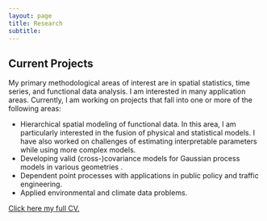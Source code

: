 ```yaml
---
layout: page
title: Research
subtitle:
---
```



## Current Projects

My primary methodological areas of interest are in spatial statistics, time series, and functional data analysis. I am interested in many application areas. Currently, I am working on projects that fall into one or more of the following areas:

- Hierarchical spatial modeling of functional data. In this area, I am particularly interested in the fusion of physical and statistical models. I have also worked on challenges of estimating interpretable parameters while using more complex models.
- Developing valid (cross-)covariance models for Gaussian process models in various geometries .
- Dependent point processes with applications in public policy and traffic engineering.
- Applied environmental and climate data problems.


[Click here my full CV.](https://philawhite.github.io/CV/)